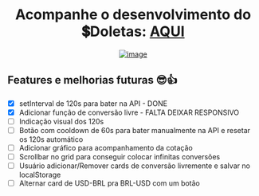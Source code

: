 <div align="center">

# Acompanhe o desenvolvimento do 💲Doletas: [AQUI](https://samubarreto.github.io/Doletas/)

  [![image](https://github.com/samubarreto/Doletas/assets/70921394/3bd1aebb-5c61-4c3d-ae30-fd0eef5eef5b)](https://samubarreto.github.io/Doletas/)

<div align="left">

## Features e melhorias futuras 😎👍

* [X] setInterval de 120s para bater na API - DONE
* [X] Adicionar função de conversão livre - FALTA DEIXAR RESPONSIVO
* [ ] Indicação visual dos 120s
* [ ] Botão com cooldown de 60s para bater manualmente na API e resetar os 120s automático
* [ ] Adicionar gráfico para acompanhamento da cotação
* [ ] Scrollbar no grid para conseguir colocar infinitas conversões
* [ ] Usuário adicionar/Remover cards de conversão livremente e salvar no localStorage
* [ ] Alternar card de USD-BRL pra BRL-USD com um botão

</div>
</div
